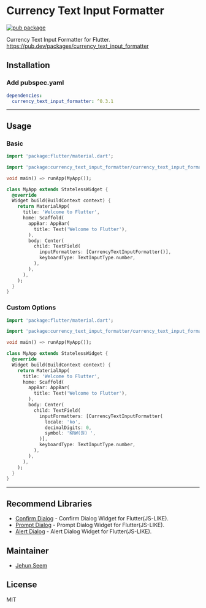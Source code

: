 # Currency Text Input Formatter

[![pub package](https://img.shields.io/pub/v/currency_text_input_formatter.svg)](https://pub.dartlang.org/packages/currency_text_input_formatter)

Currency Text Input Formatter for Flutter.
https://pub.dev/packages/currency_text_input_formatter

## Installation

### Add pubspec.yaml
``` yaml
dependencies:
  currency_text_input_formatter: ^0.3.1
```
---
## Usage

### Basic
``` dart
import 'package:flutter/material.dart';

import 'package:currency_text_input_formatter/currency_text_input_formatter.dart';

void main() => runApp(MyApp());

class MyApp extends StatelessWidget {
  @override
  Widget build(BuildContext context) {
    return MaterialApp(
      title: 'Welcome to Flutter',
      home: Scaffold(
        appBar: AppBar(
          title: Text('Welcome to Flutter'),
        ),
        body: Center(
          child: TextField(
            inputFormatters: [CurrencyTextInputFormatter()],
            keyboardType: TextInputType.number,
          ),
        ),
      ),
    );
  }
}
```

### Custom Options
``` dart
import 'package:flutter/material.dart';

import 'package:currency_text_input_formatter/currency_text_input_formatter.dart';

void main() => runApp(MyApp());

class MyApp extends StatelessWidget {
  @override
  Widget build(BuildContext context) {
    return MaterialApp(
      title: 'Welcome to Flutter',
      home: Scaffold(
        appBar: AppBar(
          title: Text('Welcome to Flutter'),
        ),
        body: Center(
          child: TextField(
            inputFormatters: [CurrencyTextInputFormatter(
              locale: 'ko',
              decimalDigits: 0,
              symbol: 'KRW(원) ',
            )],
            keyboardType: TextInputType.number,
          ),
        ),
      ),
    );
  }
}
```
---
## Recommend Libraries

- [Confirm Dialog](https://github.com/gtgalone/confirm_dialog) - Confirm Dialog Widget for Flutter(JS-LIKE).
- [Prompt Dialog](https://github.com/gtgalone/prompt_dialog) - Prompt Dialog Widget for Flutter(JS-LIKE).
- [Alert Dialog](https://github.com/gtgalone/alert_dialog) - Alert Dialog Widget for Flutter(JS-LIKE).

## Maintainer

- [Jehun Seem](https://github.com/gtgalone)

## License

MIT
